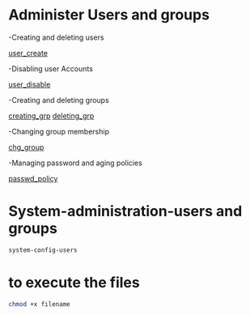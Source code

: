 # Administer Users and groups
-Creating and deleting users

[user_create]()

-Disabling user Accounts

[user_disable]()

-Creating and deleting groups

[creating_grp]()
[deleting_grp]()

-Changing group membership

[chg_group]()

-Managing password and aging policies

[passwd_policy]()

# System-administration-users and groups 

``` bash
system-config-users
```
# to execute the files

``` bash
chmod +x filename
```
